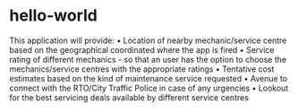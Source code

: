 # hello-world
This application will provide:
•	Location of nearby mechanic/service centre based on  the geographical coordinated where the app is fired
•	Service rating of different mechanics - so that an user has the option to choose the mechanics/service centres with the appropriate ratings
•	Tentative cost estimates based on the kind of maintenance service requested
•	Avenue to connect with the RTO/City Traffic Police in case of any urgencies
•	Lookout for the best servicing deals available by different service centres
